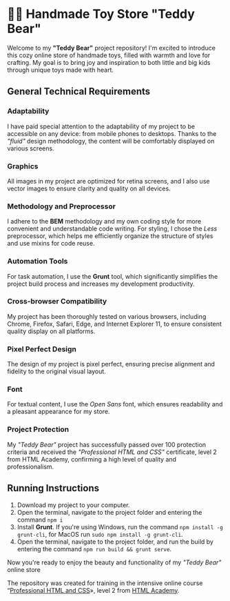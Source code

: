# 🐻🎁 Handmade Toy Store "Teddy Bear" 

Welcome to my **"Teddy Bear"** project repository! I'm excited to introduce this cozy online store of handmade toys, filled with warmth and love for crafting. My goal is to bring joy and inspiration to both little and big kids through unique toys made with heart.

## General Technical Requirements

### Adaptability
I have paid special attention to the adaptability of my project to be accessible on any device: from mobile phones to desktops. Thanks to the *"fluid"* design methodology, the content will be comfortably displayed on various screens.

### Graphics
All images in my project are optimized for retina screens, and I also use vector images to ensure clarity and quality on all devices.

### Methodology and Preprocessor
I adhere to the **BEM** methodology and my own coding style for more convenient and understandable code writing. For styling, I chose the *Less* preprocessor, which helps me efficiently organize the structure of styles and use mixins for code reuse.

### Automation Tools
For task automation, I use the **Grunt** tool, which significantly simplifies the project build process and increases my development productivity.

### Cross-browser Compatibility
My project has been thoroughly tested on various browsers, including Chrome, Firefox, Safari, Edge, and Internet Explorer 11, to ensure consistent quality display on all platforms.

### Pixel Perfect Design
The design of my project is pixel perfect, ensuring precise alignment and fidelity to the original visual layout.

### Font
For textual content, I use the *Open Sans* font, which ensures readability and a pleasant appearance for my store.

### Project Protection
My *"Teddy Bear"* project has successfully passed over 100 protection criteria and received the *"Professional HTML and CSS"* certificate, level 2 from HTML Academy, confirming a high level of quality and professionalism.

## Running Instructions

1. Download my project to your computer.
2. Open the terminal, navigate to the project folder and entering the command `npm i`
3. Install **Grunt**. If you're using Windows, run the command `npm install -g grunt-cli`, for MacOS run `sudo npm install -g grunt-cli`.
4. Open the terminal, navigate to the project folder, and run the build by entering the command `npm run build && grunt serve`.

Now you're ready to enjoy the beauty and functionality of my *"Teddy Bear"* online store


The repository was created for training in the intensive online course “[Professional HTML and CSS](https://htmlacademy.ru/intensive/adaptive)», level 2 from [HTML Academy](https://htmlacademy.ru).

[travis-image]: https://travis-ci.org/htmlacademy-adaptive/340827-mishka.svg?branch=master
[travis-url]: https://travis-ci.org/htmlacademy-adaptive/340827-mishka
[dependency-image]: https://david-dm.org/htmlacademy-adaptive/340827-mishka/dev-status.svg?style=flat-square
[dependency-url]: https://david-dm.org/htmlacademy-adaptive/340827-mishka?type=dev
